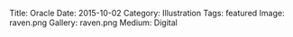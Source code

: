 Title: Oracle
Date: 2015-10-02
Category: Illustration
Tags: featured
Image: raven.png
Gallery: raven.png
Medium: Digital